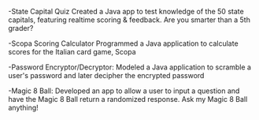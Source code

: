 -State Capital Quiz Created a Java app to test knowledge of the 50 state capitals, featuring realtime scoring & feedback. Are you smarter than a 5th grader?

-Scopa Scoring Calculator Programmed a Java application to calculate scores for the Italian card game, Scopa

-Password Encryptor/Decryptor: Modeled a Java application to scramble a user's password and later decipher the encrypted password

-Magic 8 Ball: Developed an app to allow a user to input a question and have the Magic 8 Ball return a randomized response. Ask my Magic 8 Ball anything!
